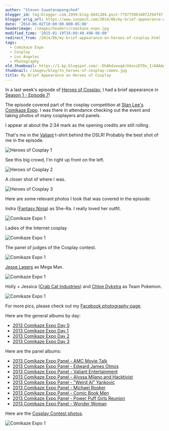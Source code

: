 ```yaml
---
author: "Steven Suwatanapongched"
blogger_id: tag:blogger.com,1999:blog-6841384.post-7797759634072294797
blogger_orig_url: https://www.sunpech.com/2014/06/my-brief-appearance-on-heroes-of-cosplay.html
date: '2014-06-02T10:00:00.000-05:00'
headerimage: /images/headers/comikaze_expo.jpg
modified_time: '2015-01-19T16:09:40.498-06:00'
redirect_from: /2014/06/my-brief-appearance-on-heroes-of-cosplay.html
tags:
  - Comikaze Expo
  - Cosplay
  - Los Angeles
  - Photography
old_thumbnail: https://1.bp.blogspot.com/--DhAbdzwuqA/U4ovzD7Dx_I/AAAAAAABsIA/rk_aFy9AB9M/s800/Heroes_of_Cosplay-Steven_01.jpg
thumbnail: /images/blog/tn_heroes-of-cosplay-cameo.jpg
title: My Brief Appearance on Heroes of Cosplay
---
```


In a last week's episode of [Heroes of Cosplay](https://www.imdb.com/title/tt2923816/), I had a brief appearance in [Season 1 - Episode 7](https://www.imdb.com/title/tt3673118/?ref_=ttep_ep7)!

The episode covered part of the cosplay competition at [Stan Lee's Comikaze Expo](https://comikazeexpo.com). I was there in attendance checking out the event and taking photos of many cosplayers and panels.

I appear at about the 2:34 mark as the opening credits are still rolling.

That's me in the [Valiant](https://valiantuniverse.com/) t-shirt behind the DSLR! Probably the best shot of me in the episode.

![Heroes of Cosplay 1](/images/blog/Heroes_of_Cosplay-Steven_01.jpg)

See this big crowd, I'm right up front on the left.

![Heroes of Cosplay 2](/images/blog/Heroes_of_Cosplay-Steven_02.jpg)

A closer shot of where I was.

![Heroes of Cosplay 3](/images/blog/Heroes_of_Cosplay-Steven_03.jpg)

Here are some relevant photos I took that was covered in the episode:

Indra ([Fantasy Ninja](https://www.facebook.com/FantasyNinja)) as She-Ra. I really loved her outfit.

![Comikaze Expo 1](/images/blog/2013-11-02-at-13-30-47.jpg)

Ladies of the Internet cosplay

![Comikaze Expo 1](/images/blog/2013-11-03-at-13-57-57.jpg)

The panel of judges of the Cosplay contest.

![Comikaze Expo 1](/images/blog/2013-11-02-at-18-18-45.jpg)

[Jesse Lagers](https://www.facebook.com/MidnightArmorInc) as Mega Man.

![Comikaze Expo 1](/images/blog/2013-11-02-at-18-35-36.jpg)

Holly + Jessica ([Crab Cat Industries](https://www.facebook.com/CrabcatIndustries)) and [Chloe Dykstra](https://www.facebook.com/CoolPageBro) as Team Pokemon.

![Comikaze Expo 1](/images/blog/2013-11-02-at-18-48-22.jpg)

For more pics, please check out my [Facebook photography page](https://www.facebook.com/SunpechPhotography/photos_albums).

Here are the general albums by day:

* [2013 Comikaze Expo Day 0](https://www.facebook.com/media/set/?set=a.596985800366448.1073741840.408588035872893&amp;type=3)
* [2013 Comikaze Expo Day 1](https://www.facebook.com/media/set/?set=a.596986410366387.1073741841.408588035872893&amp;type=3)
* [2013 Comikaze Expo Day 2](https://www.facebook.com/media/set/?set=a.596991047032590.1073741842.408588035872893&amp;type=3)
* [2013 Comikaze Expo Day 3](https://www.facebook.com/media/set/?set=a.596992713699090.1073741843.408588035872893&amp;type=3)

Here are the panel albums:

* [2013 Comikaze Expo Panel - AMC Movie Talk](https://www.facebook.com/media/set/?set=a.596994967032198.1073741844.408588035872893&amp;type=3)
* [2013 Comikaze Expo Panel - Edward James Olmos](https://www.facebook.com/media/set/?set=a.596997347031960.1073741845.408588035872893&amp;type=3)
* [2013 Comikaze Expo Panel - Valiant Entertainment](https://www.facebook.com/media/set/?set=a.596997810365247.1073741846.408588035872893&amp;type=3)
* [2013 Comikaze Expo Panel - Alyssa Milano and Hacktivist](https://www.facebook.com/media/set/?set=a.596998243698537.1073741847.408588035872893&amp;type=3)
* [2013 Comikaze Expo Panel - "Weird Al" Yankovic](https://www.facebook.com/media/set/?set=a.596999460365082.1073741848.408588035872893&amp;type=3)
* [2013 Comikaze Expo Panel - Michael Rooker](https://www.facebook.com/media/set/?set=a.596999933698368.1073741849.408588035872893&amp;type=3)
* [2013 Comikaze Expo Panel - Comic Book Men](https://www.facebook.com/media/set/?set=a.597000610364967.1073741850.408588035872893&amp;type=3)
* [2013 Comikaze Expo Panel - Power Puff Girls Reunion](https://www.facebook.com/media/set/?set=a.597001533698208.1073741851.408588035872893&amp;type=3)
* [2013 Comikaze Expo Panel - Wonder Woman](https://www.facebook.com/media/set/?set=a.597005110364517.1073741853.408588035872893&amp;type=3)

Here are the [Cosplay Contest photos](https://www.facebook.com/media/set/?set=a.597002530364775.1073741852.408588035872893&amp;type=3).

![Comikaze Expo 1](/images/blog/2013-Comikaze-Expo---Cosplay-Contest.jpg)